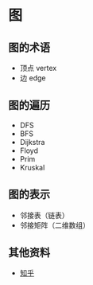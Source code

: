 
# 图

## 图的术语

- 顶点 vertex
- 边 edge

## 图的遍历

- DFS
- BFS
- Dijkstra
- Floyd
- Prim
- Kruskal

## 图的表示

- 邻接表（链表）
- 邻接矩阵（二维数组）

## 其他资料

- [知乎](https://zhuanlan.zhihu.com/p/61628249)
